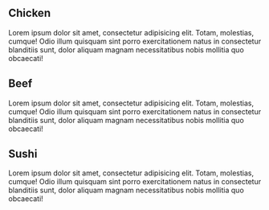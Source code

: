 <!DOCTYPE html>
<html>
<head>
    <meta charset="utf-8">
    <title>Our Menu </title>
</head>

<body>
<section>
<div class="row">
   <div class="col-lg-4 col-md-6">
      <div class="section">
         <h2 class="chicken">Chicken</h2>
          <div id="box">
          <div id="content">Lorem ipsum dolor sit amet, consectetur adipisicing elit. Totam, molestias, cumque! Odio illum quisquam sint porro exercitationem natus in consectetur blanditiis sunt, dolor aliquam magnam necessitatibus nobis mollitia quo obcaecati!
              </div>
   </div>
</div>

<section>
<div class="row">
   <div class="col-lg-4 col-md-6">
      <div class="section">
         <h2 class="beef">Beef</h2>
         <p>Lorem ipsum dolor sit amet, consectetur adipisicing elit. Totam, molestias, cumque! Odio illum quisquam sint porro exercitationem natus in consectetur blanditiis sunt, dolor aliquam magnam necessitatibus nobis mollitia quo obcaecati!</p>
      </div>
   </div>
</div>
</section>

<section>
<div class="row">
   <div class="col-lg-4 col-md-6">
      <div class="section">
         <h2 class="sushi">Sushi</h2>
         <p>Lorem ipsum dolor sit amet, consectetur adipisicing elit. Totam, molestias, cumque! Odio illum quisquam sint porro exercitationem natus in consectetur blanditiis sunt, dolor aliquam magnam necessitatibus nobis mollitia quo obcaecati!</p>
      </div>
   </div>
</div>
</section>   

</body>

</html>

